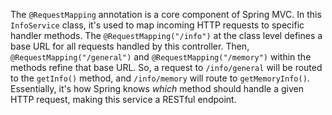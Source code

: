 The `@RequestMapping` annotation is a core component of Spring MVC. In this `InfoService` class, it's used to map incoming HTTP requests to specific handler methods.  The `@RequestMapping("/info")` at the class level defines a base URL for all requests handled by this controller.  Then, `@RequestMapping("/general")` and `@RequestMapping("/memory")` within the methods refine that base URL.  So, a request to `/info/general` will be routed to the `getInfo()` method, and `/info/memory` will route to `getMemoryInfo()`.  Essentially, it's how Spring knows *which* method should handle a given HTTP request, making this service a RESTful endpoint.
